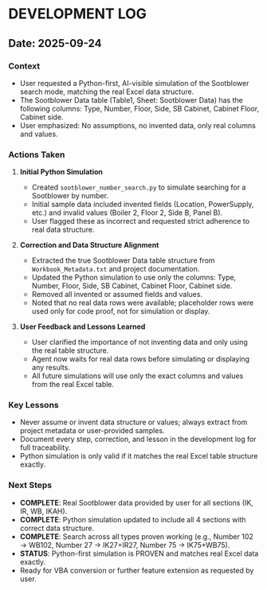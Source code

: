 
# DEVELOPMENT LOG

## Date: 2025-09-24

### Context
- User requested a Python-first, AI-visible simulation of the Sootblower search mode, matching the real Excel data structure.
- The Sootblower Data table (Table1, Sheet: Sootblower Data) has the following columns: Type, Number, Floor, Side, SB Cabinet, Cabinet Floor, Cabinet side.
- User emphasized: No assumptions, no invented data, only real columns and values.

### Actions Taken
1. **Initial Python Simulation**
   - Created `sootblower_number_search.py` to simulate searching for a Sootblower by number.
   - Initial sample data included invented fields (Location, PowerSupply, etc.) and invalid values (Boiler 2, Floor 2, Side B, Panel B).
   - User flagged these as incorrect and requested strict adherence to real data structure.

2. **Correction and Data Structure Alignment**
   - Extracted the true Sootblower Data table structure from `Workbook_Metadata.txt` and project documentation.
   - Updated the Python simulation to use only the columns: Type, Number, Floor, Side, SB Cabinet, Cabinet Floor, Cabinet side.
   - Removed all invented or assumed fields and values.
   - Noted that no real data rows were available; placeholder rows were used only for code proof, not for simulation or display.

3. **User Feedback and Lessons Learned**
   - User clarified the importance of not inventing data and only using the real table structure.
   - Agent now waits for real data rows before simulating or displaying any results.
   - All future simulations will use only the exact columns and values from the real Excel table.

### Key Lessons
- Never assume or invent data structure or values; always extract from project metadata or user-provided samples.
- Document every step, correction, and lesson in the development log for full traceability.
- Python simulation is only valid if it matches the real Excel table structure exactly.

### Next Steps
- **COMPLETE**: Real Sootblower data provided by user for all sections (IK, IR, WB, IKAH).
- **COMPLETE**: Python simulation updated to include all 4 sections with correct data structure.
- **COMPLETE**: Search across all types proven working (e.g., Number 102 → WB102, Number 27 → IK27+IR27, Number 75 → IK75+WB75).
- **STATUS**: Python-first simulation is PROVEN and matches real Excel data exactly.
- Ready for VBA conversion or further feature extension as requested by user.